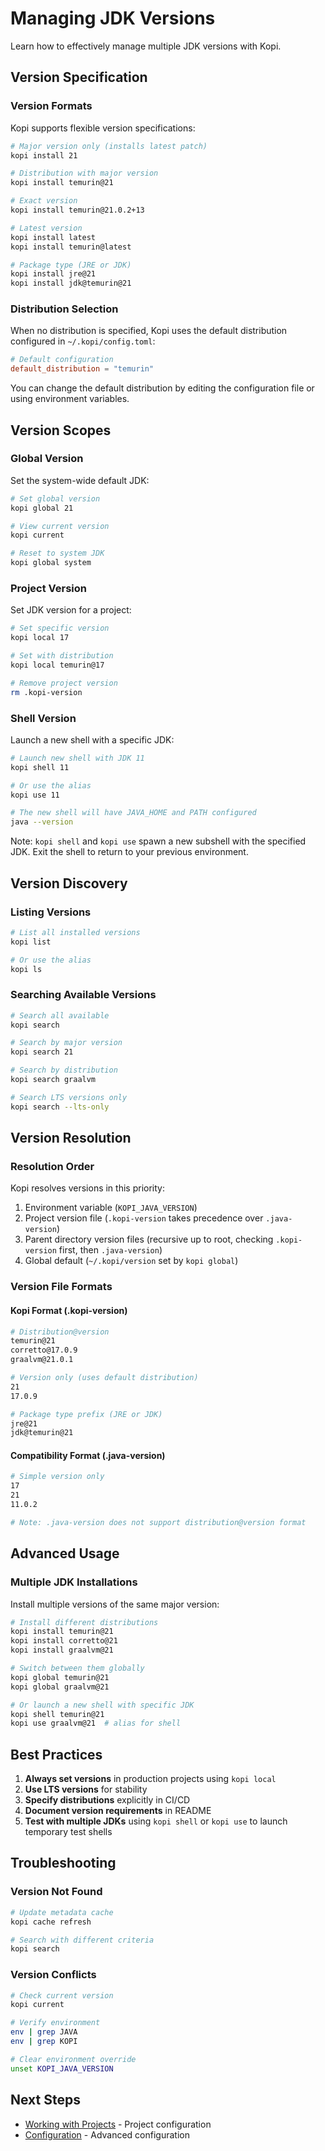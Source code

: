 # Managing JDK Versions

Learn how to effectively manage multiple JDK versions with Kopi.

## Version Specification

### Version Formats

Kopi supports flexible version specifications:

```bash
# Major version only (installs latest patch)
kopi install 21

# Distribution with major version
kopi install temurin@21

# Exact version
kopi install temurin@21.0.2+13

# Latest version
kopi install latest
kopi install temurin@latest

# Package type (JRE or JDK)
kopi install jre@21
kopi install jdk@temurin@21
```

### Distribution Selection

When no distribution is specified, Kopi uses the default distribution configured in `~/.kopi/config.toml`:

```toml
# Default configuration
default_distribution = "temurin"
```

You can change the default distribution by editing the configuration file or using environment variables.

## Version Scopes

### Global Version

Set the system-wide default JDK:

```bash
# Set global version
kopi global 21

# View current version
kopi current

# Reset to system JDK
kopi global system
```

### Project Version

Set JDK version for a project:

```bash
# Set specific version
kopi local 17

# Set with distribution
kopi local temurin@17

# Remove project version
rm .kopi-version
```

### Shell Version

Launch a new shell with a specific JDK:

```bash
# Launch new shell with JDK 11
kopi shell 11

# Or use the alias
kopi use 11

# The new shell will have JAVA_HOME and PATH configured
java --version
```

Note: `kopi shell` and `kopi use` spawn a new subshell with the specified JDK. Exit the shell to return to your previous environment.

## Version Discovery

### Listing Versions

```bash
# List all installed versions
kopi list

# Or use the alias
kopi ls
```

### Searching Available Versions

```bash
# Search all available
kopi search

# Search by major version
kopi search 21

# Search by distribution
kopi search graalvm

# Search LTS versions only
kopi search --lts-only
```

## Version Resolution

### Resolution Order

Kopi resolves versions in this priority:

1. Environment variable (`KOPI_JAVA_VERSION`)
2. Project version file (`.kopi-version` takes precedence over `.java-version`)
3. Parent directory version files (recursive up to root, checking `.kopi-version` first, then `.java-version`)
4. Global default (`~/.kopi/version` set by `kopi global`)

### Version File Formats

#### Kopi Format (.kopi-version)

```bash
# Distribution@version
temurin@21
corretto@17.0.9
graalvm@21.0.1

# Version only (uses default distribution)
21
17.0.9

# Package type prefix (JRE or JDK)
jre@21
jdk@temurin@21
```

#### Compatibility Format (.java-version)

```bash
# Simple version only
17
21
11.0.2

# Note: .java-version does not support distribution@version format
```

## Advanced Usage

### Multiple JDK Installations

Install multiple versions of the same major version:

```bash
# Install different distributions
kopi install temurin@21
kopi install corretto@21
kopi install graalvm@21

# Switch between them globally
kopi global temurin@21
kopi global graalvm@21

# Or launch a new shell with specific JDK
kopi shell temurin@21
kopi use graalvm@21  # alias for shell
```

## Best Practices

1. **Always set versions** in production projects using `kopi local`
2. **Use LTS versions** for stability
3. **Specify distributions** explicitly in CI/CD
4. **Document version requirements** in README
5. **Test with multiple JDKs** using `kopi shell` or `kopi use` to launch temporary test shells

## Troubleshooting

### Version Not Found

```bash
# Update metadata cache
kopi cache refresh

# Search with different criteria
kopi search
```

### Version Conflicts

```bash
# Check current version
kopi current

# Verify environment
env | grep JAVA
env | grep KOPI

# Clear environment override
unset KOPI_JAVA_VERSION
```

## Next Steps

- [Working with Projects](projects.md) - Project configuration
- [Configuration](../reference/configuration.md) - Advanced configuration
